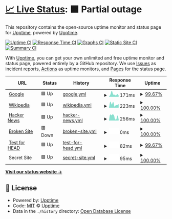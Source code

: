 # [📈 Live Status](https://luandevpro.github.io/status): <!--live status--> **🟧 Partial outage**

This repository contains the open-source uptime monitor and status page for [Upptime](https://upptime.js.org), powered by [Upptime](https://github.com/upptime/upptime).

[![Uptime CI](https://github.com/upptime/upptime/workflows/Uptime%20CI/badge.svg)](https://github.com/upptime/upptime/actions?query=workflow%3A%22Uptime+CI%22)
[![Response Time CI](https://github.com/upptime/upptime/workflows/Response%20Time%20CI/badge.svg)](https://github.com/upptime/upptime/actions?query=workflow%3A%22Response+Time+CI%22)
[![Graphs CI](https://github.com/upptime/upptime/workflows/Graphs%20CI/badge.svg)](https://github.com/upptime/upptime/actions?query=workflow%3A%22Graphs+CI%22)
[![Static Site CI](https://github.com/upptime/upptime/workflows/Static%20Site%20CI/badge.svg)](https://github.com/upptime/upptime/actions?query=workflow%3A%22Static+Site+CI%22)
[![Summary CI](https://github.com/upptime/upptime/workflows/Summary%20CI/badge.svg)](https://github.com/upptime/upptime/actions?query=workflow%3A%22Summary+CI%22)

With [Upptime](https://upptime.js.org), you can get your own unlimited and free uptime monitor and status page, powered entirely by a GitHub repository. We use [Issues](https://github.com/upptime/upptime/issues) as incident reports, [Actions](https://github.com/upptime/upptime/actions) as uptime monitors, and [Pages](https://luandevpro.github.io/status) for the status page.

<!--start: status pages-->
<!-- This summary is generated by Upptime (https://github.com/upptime/upptime) -->
<!-- Do not edit this manually, your changes will be overwritten -->
<!-- prettier-ignore -->
| URL | Status | History | Response Time | Uptime |
| --- | ------ | ------- | ------------- | ------ |
| <img alt="" src="https://icons.duckduckgo.com/ip3/www.google.com.ico" height="13"> [Google](https://www.google.com) | 🟩 Up | [google.yml](https://github.com/luandevpro/status/commits/HEAD/history/google.yml) | <details><summary><img alt="Response time graph" src="./graphs/google/response-time-week.png" height="20"> 171ms</summary><br><a href="https://luandevpro.github.io/status/history/google"><img alt="Response time 106" src="https://img.shields.io/endpoint?url=https%3A%2F%2Fraw.githubusercontent.com%2Fluandevpro%2Fstatus%2FHEAD%2Fapi%2Fgoogle%2Fresponse-time.json"></a><br><a href="https://luandevpro.github.io/status/history/google"><img alt="24-hour response time 136" src="https://img.shields.io/endpoint?url=https%3A%2F%2Fraw.githubusercontent.com%2Fluandevpro%2Fstatus%2FHEAD%2Fapi%2Fgoogle%2Fresponse-time-day.json"></a><br><a href="https://luandevpro.github.io/status/history/google"><img alt="7-day response time 171" src="https://img.shields.io/endpoint?url=https%3A%2F%2Fraw.githubusercontent.com%2Fluandevpro%2Fstatus%2FHEAD%2Fapi%2Fgoogle%2Fresponse-time-week.json"></a><br><a href="https://luandevpro.github.io/status/history/google"><img alt="30-day response time 133" src="https://img.shields.io/endpoint?url=https%3A%2F%2Fraw.githubusercontent.com%2Fluandevpro%2Fstatus%2FHEAD%2Fapi%2Fgoogle%2Fresponse-time-month.json"></a><br><a href="https://luandevpro.github.io/status/history/google"><img alt="1-year response time 107" src="https://img.shields.io/endpoint?url=https%3A%2F%2Fraw.githubusercontent.com%2Fluandevpro%2Fstatus%2FHEAD%2Fapi%2Fgoogle%2Fresponse-time-year.json"></a></details> | <details><summary><a href="https://luandevpro.github.io/status/history/google">99.67%</a></summary><a href="https://luandevpro.github.io/status/history/google"><img alt="All-time uptime 100.00%" src="https://img.shields.io/endpoint?url=https%3A%2F%2Fraw.githubusercontent.com%2Fluandevpro%2Fstatus%2FHEAD%2Fapi%2Fgoogle%2Fuptime.json"></a><br><a href="https://luandevpro.github.io/status/history/google"><img alt="24-hour uptime 97.68%" src="https://img.shields.io/endpoint?url=https%3A%2F%2Fraw.githubusercontent.com%2Fluandevpro%2Fstatus%2FHEAD%2Fapi%2Fgoogle%2Fuptime-day.json"></a><br><a href="https://luandevpro.github.io/status/history/google"><img alt="7-day uptime 99.67%" src="https://img.shields.io/endpoint?url=https%3A%2F%2Fraw.githubusercontent.com%2Fluandevpro%2Fstatus%2FHEAD%2Fapi%2Fgoogle%2Fuptime-week.json"></a><br><a href="https://luandevpro.github.io/status/history/google"><img alt="30-day uptime 99.92%" src="https://img.shields.io/endpoint?url=https%3A%2F%2Fraw.githubusercontent.com%2Fluandevpro%2Fstatus%2FHEAD%2Fapi%2Fgoogle%2Fuptime-month.json"></a><br><a href="https://luandevpro.github.io/status/history/google"><img alt="1-year uptime 99.99%" src="https://img.shields.io/endpoint?url=https%3A%2F%2Fraw.githubusercontent.com%2Fluandevpro%2Fstatus%2FHEAD%2Fapi%2Fgoogle%2Fuptime-year.json"></a></details>
| <img alt="" src="https://icons.duckduckgo.com/ip3/en.wikipedia.org.ico" height="13"> [Wikipedia](https://en.wikipedia.org) | 🟩 Up | [wikipedia.yml](https://github.com/luandevpro/status/commits/HEAD/history/wikipedia.yml) | <details><summary><img alt="Response time graph" src="./graphs/wikipedia/response-time-week.png" height="20"> 223ms</summary><br><a href="https://luandevpro.github.io/status/history/wikipedia"><img alt="Response time 223" src="https://img.shields.io/endpoint?url=https%3A%2F%2Fraw.githubusercontent.com%2Fluandevpro%2Fstatus%2FHEAD%2Fapi%2Fwikipedia%2Fresponse-time.json"></a><br><a href="https://luandevpro.github.io/status/history/wikipedia"><img alt="24-hour response time 66" src="https://img.shields.io/endpoint?url=https%3A%2F%2Fraw.githubusercontent.com%2Fluandevpro%2Fstatus%2FHEAD%2Fapi%2Fwikipedia%2Fresponse-time-day.json"></a><br><a href="https://luandevpro.github.io/status/history/wikipedia"><img alt="7-day response time 223" src="https://img.shields.io/endpoint?url=https%3A%2F%2Fraw.githubusercontent.com%2Fluandevpro%2Fstatus%2FHEAD%2Fapi%2Fwikipedia%2Fresponse-time-week.json"></a><br><a href="https://luandevpro.github.io/status/history/wikipedia"><img alt="30-day response time 254" src="https://img.shields.io/endpoint?url=https%3A%2F%2Fraw.githubusercontent.com%2Fluandevpro%2Fstatus%2FHEAD%2Fapi%2Fwikipedia%2Fresponse-time-month.json"></a><br><a href="https://luandevpro.github.io/status/history/wikipedia"><img alt="1-year response time 232" src="https://img.shields.io/endpoint?url=https%3A%2F%2Fraw.githubusercontent.com%2Fluandevpro%2Fstatus%2FHEAD%2Fapi%2Fwikipedia%2Fresponse-time-year.json"></a></details> | <details><summary><a href="https://luandevpro.github.io/status/history/wikipedia">100.00%</a></summary><a href="https://luandevpro.github.io/status/history/wikipedia"><img alt="All-time uptime 100.00%" src="https://img.shields.io/endpoint?url=https%3A%2F%2Fraw.githubusercontent.com%2Fluandevpro%2Fstatus%2FHEAD%2Fapi%2Fwikipedia%2Fuptime.json"></a><br><a href="https://luandevpro.github.io/status/history/wikipedia"><img alt="24-hour uptime 100.00%" src="https://img.shields.io/endpoint?url=https%3A%2F%2Fraw.githubusercontent.com%2Fluandevpro%2Fstatus%2FHEAD%2Fapi%2Fwikipedia%2Fuptime-day.json"></a><br><a href="https://luandevpro.github.io/status/history/wikipedia"><img alt="7-day uptime 100.00%" src="https://img.shields.io/endpoint?url=https%3A%2F%2Fraw.githubusercontent.com%2Fluandevpro%2Fstatus%2FHEAD%2Fapi%2Fwikipedia%2Fuptime-week.json"></a><br><a href="https://luandevpro.github.io/status/history/wikipedia"><img alt="30-day uptime 100.00%" src="https://img.shields.io/endpoint?url=https%3A%2F%2Fraw.githubusercontent.com%2Fluandevpro%2Fstatus%2FHEAD%2Fapi%2Fwikipedia%2Fuptime-month.json"></a><br><a href="https://luandevpro.github.io/status/history/wikipedia"><img alt="1-year uptime 100.00%" src="https://img.shields.io/endpoint?url=https%3A%2F%2Fraw.githubusercontent.com%2Fluandevpro%2Fstatus%2FHEAD%2Fapi%2Fwikipedia%2Fuptime-year.json"></a></details>
| <img alt="" src="https://icons.duckduckgo.com/ip3/news.ycombinator.com.ico" height="13"> [Hacker News](https://news.ycombinator.com) | 🟩 Up | [hacker-news.yml](https://github.com/luandevpro/status/commits/HEAD/history/hacker-news.yml) | <details><summary><img alt="Response time graph" src="./graphs/hacker-news/response-time-week.png" height="20"> 256ms</summary><br><a href="https://luandevpro.github.io/status/history/hacker-news"><img alt="Response time 306" src="https://img.shields.io/endpoint?url=https%3A%2F%2Fraw.githubusercontent.com%2Fluandevpro%2Fstatus%2FHEAD%2Fapi%2Fhacker-news%2Fresponse-time.json"></a><br><a href="https://luandevpro.github.io/status/history/hacker-news"><img alt="24-hour response time 80" src="https://img.shields.io/endpoint?url=https%3A%2F%2Fraw.githubusercontent.com%2Fluandevpro%2Fstatus%2FHEAD%2Fapi%2Fhacker-news%2Fresponse-time-day.json"></a><br><a href="https://luandevpro.github.io/status/history/hacker-news"><img alt="7-day response time 256" src="https://img.shields.io/endpoint?url=https%3A%2F%2Fraw.githubusercontent.com%2Fluandevpro%2Fstatus%2FHEAD%2Fapi%2Fhacker-news%2Fresponse-time-week.json"></a><br><a href="https://luandevpro.github.io/status/history/hacker-news"><img alt="30-day response time 312" src="https://img.shields.io/endpoint?url=https%3A%2F%2Fraw.githubusercontent.com%2Fluandevpro%2Fstatus%2FHEAD%2Fapi%2Fhacker-news%2Fresponse-time-month.json"></a><br><a href="https://luandevpro.github.io/status/history/hacker-news"><img alt="1-year response time 305" src="https://img.shields.io/endpoint?url=https%3A%2F%2Fraw.githubusercontent.com%2Fluandevpro%2Fstatus%2FHEAD%2Fapi%2Fhacker-news%2Fresponse-time-year.json"></a></details> | <details><summary><a href="https://luandevpro.github.io/status/history/hacker-news">100.00%</a></summary><a href="https://luandevpro.github.io/status/history/hacker-news"><img alt="All-time uptime 99.92%" src="https://img.shields.io/endpoint?url=https%3A%2F%2Fraw.githubusercontent.com%2Fluandevpro%2Fstatus%2FHEAD%2Fapi%2Fhacker-news%2Fuptime.json"></a><br><a href="https://luandevpro.github.io/status/history/hacker-news"><img alt="24-hour uptime 100.00%" src="https://img.shields.io/endpoint?url=https%3A%2F%2Fraw.githubusercontent.com%2Fluandevpro%2Fstatus%2FHEAD%2Fapi%2Fhacker-news%2Fuptime-day.json"></a><br><a href="https://luandevpro.github.io/status/history/hacker-news"><img alt="7-day uptime 100.00%" src="https://img.shields.io/endpoint?url=https%3A%2F%2Fraw.githubusercontent.com%2Fluandevpro%2Fstatus%2FHEAD%2Fapi%2Fhacker-news%2Fuptime-week.json"></a><br><a href="https://luandevpro.github.io/status/history/hacker-news"><img alt="30-day uptime 99.96%" src="https://img.shields.io/endpoint?url=https%3A%2F%2Fraw.githubusercontent.com%2Fluandevpro%2Fstatus%2FHEAD%2Fapi%2Fhacker-news%2Fuptime-month.json"></a><br><a href="https://luandevpro.github.io/status/history/hacker-news"><img alt="1-year uptime 99.90%" src="https://img.shields.io/endpoint?url=https%3A%2F%2Fraw.githubusercontent.com%2Fluandevpro%2Fstatus%2FHEAD%2Fapi%2Fhacker-news%2Fuptime-year.json"></a></details>
| <img alt="" src="https://icons.duckduckgo.com/ip3/thissitedoesnotexist.com.ico" height="13"> [Broken Site](https://thissitedoesnotexist.com) | 🟥 Down | [broken-site.yml](https://github.com/luandevpro/status/commits/HEAD/history/broken-site.yml) | <details><summary><img alt="Response time graph" src="./graphs/broken-site/response-time-week.png" height="20"> 0ms</summary><br><a href="https://luandevpro.github.io/status/history/broken-site"><img alt="Response time 0" src="https://img.shields.io/endpoint?url=https%3A%2F%2Fraw.githubusercontent.com%2Fluandevpro%2Fstatus%2FHEAD%2Fapi%2Fbroken-site%2Fresponse-time.json"></a><br><a href="https://luandevpro.github.io/status/history/broken-site"><img alt="24-hour response time 0" src="https://img.shields.io/endpoint?url=https%3A%2F%2Fraw.githubusercontent.com%2Fluandevpro%2Fstatus%2FHEAD%2Fapi%2Fbroken-site%2Fresponse-time-day.json"></a><br><a href="https://luandevpro.github.io/status/history/broken-site"><img alt="7-day response time 0" src="https://img.shields.io/endpoint?url=https%3A%2F%2Fraw.githubusercontent.com%2Fluandevpro%2Fstatus%2FHEAD%2Fapi%2Fbroken-site%2Fresponse-time-week.json"></a><br><a href="https://luandevpro.github.io/status/history/broken-site"><img alt="30-day response time 0" src="https://img.shields.io/endpoint?url=https%3A%2F%2Fraw.githubusercontent.com%2Fluandevpro%2Fstatus%2FHEAD%2Fapi%2Fbroken-site%2Fresponse-time-month.json"></a><br><a href="https://luandevpro.github.io/status/history/broken-site"><img alt="1-year response time 0" src="https://img.shields.io/endpoint?url=https%3A%2F%2Fraw.githubusercontent.com%2Fluandevpro%2Fstatus%2FHEAD%2Fapi%2Fbroken-site%2Fresponse-time-year.json"></a></details> | <details><summary><a href="https://luandevpro.github.io/status/history/broken-site">100.00%</a></summary><a href="https://luandevpro.github.io/status/history/broken-site"><img alt="All-time uptime 100.00%" src="https://img.shields.io/endpoint?url=https%3A%2F%2Fraw.githubusercontent.com%2Fluandevpro%2Fstatus%2FHEAD%2Fapi%2Fbroken-site%2Fuptime.json"></a><br><a href="https://luandevpro.github.io/status/history/broken-site"><img alt="24-hour uptime 100.00%" src="https://img.shields.io/endpoint?url=https%3A%2F%2Fraw.githubusercontent.com%2Fluandevpro%2Fstatus%2FHEAD%2Fapi%2Fbroken-site%2Fuptime-day.json"></a><br><a href="https://luandevpro.github.io/status/history/broken-site"><img alt="7-day uptime 100.00%" src="https://img.shields.io/endpoint?url=https%3A%2F%2Fraw.githubusercontent.com%2Fluandevpro%2Fstatus%2FHEAD%2Fapi%2Fbroken-site%2Fuptime-week.json"></a><br><a href="https://luandevpro.github.io/status/history/broken-site"><img alt="30-day uptime 100.00%" src="https://img.shields.io/endpoint?url=https%3A%2F%2Fraw.githubusercontent.com%2Fluandevpro%2Fstatus%2FHEAD%2Fapi%2Fbroken-site%2Fuptime-month.json"></a><br><a href="https://luandevpro.github.io/status/history/broken-site"><img alt="1-year uptime 100.00%" src="https://img.shields.io/endpoint?url=https%3A%2F%2Fraw.githubusercontent.com%2Fluandevpro%2Fstatus%2FHEAD%2Fapi%2Fbroken-site%2Fuptime-year.json"></a></details>
| <img alt="" src="https://icons.duckduckgo.com/ip3/www.google.com.ico" height="13"> [Test for HEAD](https://www.google.com) | 🟩 Up | [test-for-head.yml](https://github.com/luandevpro/status/commits/HEAD/history/test-for-head.yml) | <details><summary><img alt="Response time graph" src="./graphs/test-for-head/response-time-week.png" height="20"> 82ms</summary><br><a href="https://luandevpro.github.io/status/history/test-for-head"><img alt="Response time 26" src="https://img.shields.io/endpoint?url=https%3A%2F%2Fraw.githubusercontent.com%2Fluandevpro%2Fstatus%2FHEAD%2Fapi%2Ftest-for-head%2Fresponse-time.json"></a><br><a href="https://luandevpro.github.io/status/history/test-for-head"><img alt="24-hour response time 61" src="https://img.shields.io/endpoint?url=https%3A%2F%2Fraw.githubusercontent.com%2Fluandevpro%2Fstatus%2FHEAD%2Fapi%2Ftest-for-head%2Fresponse-time-day.json"></a><br><a href="https://luandevpro.github.io/status/history/test-for-head"><img alt="7-day response time 82" src="https://img.shields.io/endpoint?url=https%3A%2F%2Fraw.githubusercontent.com%2Fluandevpro%2Fstatus%2FHEAD%2Fapi%2Ftest-for-head%2Fresponse-time-week.json"></a><br><a href="https://luandevpro.github.io/status/history/test-for-head"><img alt="30-day response time 53" src="https://img.shields.io/endpoint?url=https%3A%2F%2Fraw.githubusercontent.com%2Fluandevpro%2Fstatus%2FHEAD%2Fapi%2Ftest-for-head%2Fresponse-time-month.json"></a><br><a href="https://luandevpro.github.io/status/history/test-for-head"><img alt="1-year response time 26" src="https://img.shields.io/endpoint?url=https%3A%2F%2Fraw.githubusercontent.com%2Fluandevpro%2Fstatus%2FHEAD%2Fapi%2Ftest-for-head%2Fresponse-time-year.json"></a></details> | <details><summary><a href="https://luandevpro.github.io/status/history/test-for-head">99.67%</a></summary><a href="https://luandevpro.github.io/status/history/test-for-head"><img alt="All-time uptime 100.00%" src="https://img.shields.io/endpoint?url=https%3A%2F%2Fraw.githubusercontent.com%2Fluandevpro%2Fstatus%2FHEAD%2Fapi%2Ftest-for-head%2Fuptime.json"></a><br><a href="https://luandevpro.github.io/status/history/test-for-head"><img alt="24-hour uptime 97.68%" src="https://img.shields.io/endpoint?url=https%3A%2F%2Fraw.githubusercontent.com%2Fluandevpro%2Fstatus%2FHEAD%2Fapi%2Ftest-for-head%2Fuptime-day.json"></a><br><a href="https://luandevpro.github.io/status/history/test-for-head"><img alt="7-day uptime 99.67%" src="https://img.shields.io/endpoint?url=https%3A%2F%2Fraw.githubusercontent.com%2Fluandevpro%2Fstatus%2FHEAD%2Fapi%2Ftest-for-head%2Fuptime-week.json"></a><br><a href="https://luandevpro.github.io/status/history/test-for-head"><img alt="30-day uptime 99.92%" src="https://img.shields.io/endpoint?url=https%3A%2F%2Fraw.githubusercontent.com%2Fluandevpro%2Fstatus%2FHEAD%2Fapi%2Ftest-for-head%2Fuptime-month.json"></a><br><a href="https://luandevpro.github.io/status/history/test-for-head"><img alt="1-year uptime 99.99%" src="https://img.shields.io/endpoint?url=https%3A%2F%2Fraw.githubusercontent.com%2Fluandevpro%2Fstatus%2FHEAD%2Fapi%2Ftest-for-head%2Fuptime-year.json"></a></details>
| <img alt="" src="https://icons.duckduckgo.com/ip3/null.ico" height="13"> Secret Site | 🟩 Up | [secret-site.yml](https://github.com/luandevpro/status/commits/HEAD/history/secret-site.yml) | <details><summary><img alt="Response time graph" src="./graphs/secret-site/response-time-week.png" height="20"> 95ms</summary><br><a href="https://luandevpro.github.io/status/history/secret-site"><img alt="Response time 136" src="https://img.shields.io/endpoint?url=https%3A%2F%2Fraw.githubusercontent.com%2Fluandevpro%2Fstatus%2FHEAD%2Fapi%2Fsecret-site%2Fresponse-time.json"></a><br><a href="https://luandevpro.github.io/status/history/secret-site"><img alt="24-hour response time 204" src="https://img.shields.io/endpoint?url=https%3A%2F%2Fraw.githubusercontent.com%2Fluandevpro%2Fstatus%2FHEAD%2Fapi%2Fsecret-site%2Fresponse-time-day.json"></a><br><a href="https://luandevpro.github.io/status/history/secret-site"><img alt="7-day response time 95" src="https://img.shields.io/endpoint?url=https%3A%2F%2Fraw.githubusercontent.com%2Fluandevpro%2Fstatus%2FHEAD%2Fapi%2Fsecret-site%2Fresponse-time-week.json"></a><br><a href="https://luandevpro.github.io/status/history/secret-site"><img alt="30-day response time 103" src="https://img.shields.io/endpoint?url=https%3A%2F%2Fraw.githubusercontent.com%2Fluandevpro%2Fstatus%2FHEAD%2Fapi%2Fsecret-site%2Fresponse-time-month.json"></a><br><a href="https://luandevpro.github.io/status/history/secret-site"><img alt="1-year response time 136" src="https://img.shields.io/endpoint?url=https%3A%2F%2Fraw.githubusercontent.com%2Fluandevpro%2Fstatus%2FHEAD%2Fapi%2Fsecret-site%2Fresponse-time-year.json"></a></details> | <details><summary><a href="https://luandevpro.github.io/status/history/secret-site">100.00%</a></summary><a href="https://luandevpro.github.io/status/history/secret-site"><img alt="All-time uptime 100.00%" src="https://img.shields.io/endpoint?url=https%3A%2F%2Fraw.githubusercontent.com%2Fluandevpro%2Fstatus%2FHEAD%2Fapi%2Fsecret-site%2Fuptime.json"></a><br><a href="https://luandevpro.github.io/status/history/secret-site"><img alt="24-hour uptime 100.00%" src="https://img.shields.io/endpoint?url=https%3A%2F%2Fraw.githubusercontent.com%2Fluandevpro%2Fstatus%2FHEAD%2Fapi%2Fsecret-site%2Fuptime-day.json"></a><br><a href="https://luandevpro.github.io/status/history/secret-site"><img alt="7-day uptime 100.00%" src="https://img.shields.io/endpoint?url=https%3A%2F%2Fraw.githubusercontent.com%2Fluandevpro%2Fstatus%2FHEAD%2Fapi%2Fsecret-site%2Fuptime-week.json"></a><br><a href="https://luandevpro.github.io/status/history/secret-site"><img alt="30-day uptime 100.00%" src="https://img.shields.io/endpoint?url=https%3A%2F%2Fraw.githubusercontent.com%2Fluandevpro%2Fstatus%2FHEAD%2Fapi%2Fsecret-site%2Fuptime-month.json"></a><br><a href="https://luandevpro.github.io/status/history/secret-site"><img alt="1-year uptime 100.00%" src="https://img.shields.io/endpoint?url=https%3A%2F%2Fraw.githubusercontent.com%2Fluandevpro%2Fstatus%2FHEAD%2Fapi%2Fsecret-site%2Fuptime-year.json"></a></details>

<!--end: status pages-->

[**Visit our status website →**](https://luandevpro.github.io/status)

## 📄 License

- Powered by: [Upptime](https://github.com/upptime/upptime)
- Code: [MIT](./LICENSE) © [Upptime](https://upptime.js.org)
- Data in the `./history` directory: [Open Database License](https://opendatacommons.org/licenses/odbl/1-0/)
